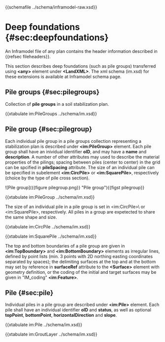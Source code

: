 {{schemafile ../schema/inframodel-raw.xsd}}
# Deep foundations {#sec:deepfoundations}

An Inframodel file of any plan contains the header information described in {{refsec fileheaders}}.

This section describes deep foundations (such as pile groups) transferred using **\<any>** element under **\<LandXML>**. The xml schema (im.xsd) for these extensions is available at Inframodel schema page.

## Pile groups {#sec:pilegroups}

Collection of **pile groups** in a soil stabilization plan.

{{xtabulate im:PileGroups ../schema/im.xsd}}

## Pile group {#sec:pilegroup}

Each individual pile group in a pile groups collection representing a stabilization plan is described under **\<im:PileGroup>** element. Each pile group shall have an inividual identifier **oID**, and may have a **name** and **description**. A number of other attributes may used to describe the material properties of the pilings; spacing between piles (center to center) in the grid can be spcified in **pileSpacing** attribute. The size of an individual pile can be specified in subelement **\<im:CircPile>** or **\<im:SquarePile>**, respectively (choice by the type of pile cross section).


![Pile group]({{figure pilegroup.png}} "Pile group"){{figst pilegroup}}

{{xtabulate im:PileGroup ../schema/im.xsd}}

The size of an individual pile in a pile group is set in \<im:CircPile>\ or \<im:SquarePile>\, respectively. All piles in a group are expetected to share the same shape and size.

{{xtabulate im:CircPile ../schema/im.xsd}}

{{xtabulate im:SquarePile ../schema/im.xsd}}

The top and bottom boundaries of a pile group are given in **\<im:TopBoundary>** and **\<im:BottomBoundary>** elements as irregular lines, defined by point lists (min. 3 points with 2D northing easting coordinates separated by spaces); the delimiting surfaces at the top and at the bottom may set by reference in **surfaceRef** attribute to the **\<Surface>** element with geometry definition, or the coding of the initial and target surfaces may be given in "IM_coding" **\<im:Feature>**.

## Pile {#sec:pile}

Individual piles in a pile group are described under **\<im:Pile>** element. Each pile shall have an individual identifier **oID** and **status**, as well as optional **topPoint**, **bottomPoint**, **horizontalDirection** and **slope**.

{{xtabulate im:Pile ../schema/im.xsd}}

{{xtabulate im:GroutLayer ../schema/im.xsd}}
